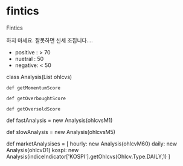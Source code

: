 # fintics
Fintics

하지 마세요.
잘못하면 신세 조집니다....

- positive : > 70
- nuetral : 50
- negative: < 50

class Analysis(List<Ohlcv> ohlcvs) 

	def getMomentumScore 

	def getOverboughtScore

	def getOversoldScore


def fastAnalysis = new Analysis(ohlcvsM1)

def slowAnalysis = new Analysis(ohlcvsM5)

def marketAnalysises = [
	hourly: new Analysis(ohlcvM60)
	daily: new Analysis(ohlcvD1)
	kospi: new Analysis(indiceIndicator['KOSPI'].getOhlcvs(Ohlcv.Type.DAILY,1)
]











